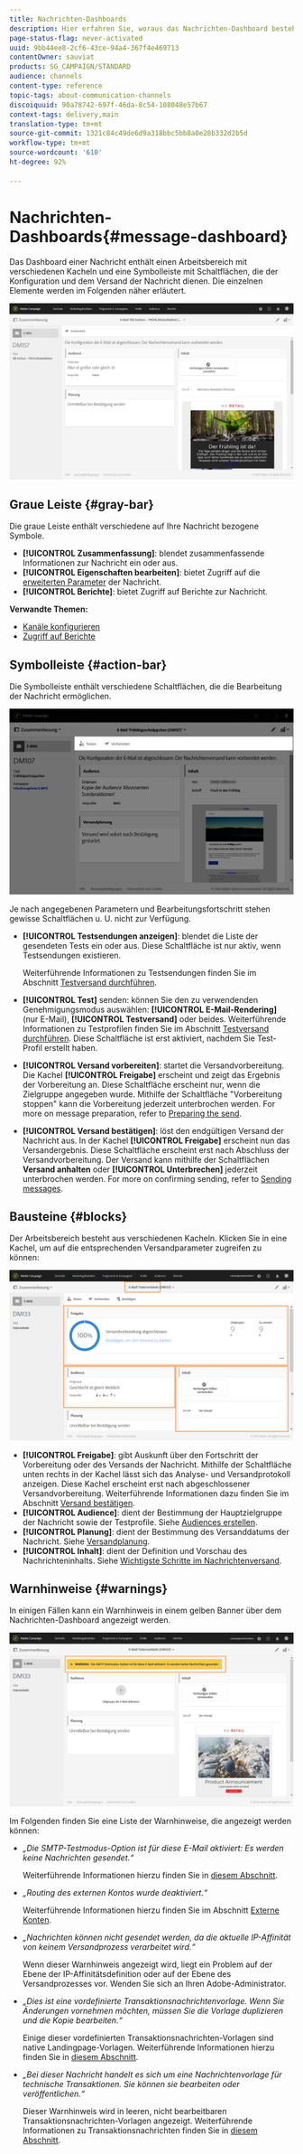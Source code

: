 ```yaml
---
title: Nachrichten-Dashboards
description: Hier erfahren Sie, woraus das Nachrichten-Dashboard besteht, einschließlich der Symbolleiste und der unterschiedlichen Kacheln.
page-status-flag: never-activated
uuid: 9bb44ee8-2cf6-43ce-94a4-367f4e469713
contentOwner: sauviat
products: SG_CAMPAIGN/STANDARD
audience: channels
content-type: reference
topic-tags: about-communication-channels
discoiquuid: 90a78742-697f-46da-8c54-108048e57b67
context-tags: delivery,main
translation-type: tm+mt
source-git-commit: 1321c84c49de6d9a318bbc5bb8a0e28b332d2b5d
workflow-type: tm+mt
source-wordcount: '610'
ht-degree: 92%

---
```



# Nachrichten-Dashboards{#message-dashboard}

Das Dashboard einer Nachricht enthält einen Arbeitsbereich mit verschiedenen Kacheln und eine Symbolleiste mit Schaltflächen, die der Konfiguration und dem Versand der Nachricht dienen. Die einzelnen Elemente werden im Folgenden näher erläutert.

![](assets/delivery_dashboard_2.png)

## Graue Leiste     {#gray-bar}

Die graue Leiste enthält verschiedene auf Ihre Nachricht bezogene Symbole.

* **[!UICONTROL Zusammenfassung]**: blendet zusammenfassende Informationen zur Nachricht ein oder aus.
* **[!UICONTROL Eigenschaften bearbeiten]**: bietet Zugriff auf die [erweiterten Parameter](../../administration/using/configuring-email-channel.md#list-of-email-properties) der Nachricht.
* **[!UICONTROL Berichte]**: bietet Zugriff auf Berichte zur Nachricht.

**Verwandte Themen:**

* [Kanäle konfigurieren](../../administration/using/about-channel-configuration.md)
* [Zugriff auf Berichte](../../reporting/using/about-dynamic-reports.md)

## Symbolleiste     {#action-bar}

Die Symbolleiste enthält verschiedene Schaltflächen, die die Bearbeitung der Nachricht ermöglichen.

![](assets/delivery_dashboard_4.png)

Je nach angegebenen Parametern und Bearbeitungsfortschritt stehen gewisse Schaltflächen u. U. nicht zur Verfügung.

* **[!UICONTROL Testsendungen anzeigen]**: blendet die Liste der gesendeten Tests ein oder aus. Diese Schaltfläche ist nur aktiv, wenn Testsendungen existieren.

   Weiterführende Informationen zu Testsendungen finden Sie im Abschnitt [Testversand durchführen](../../sending/using/sending-proofs.md).

* **[!UICONTROL Test]** senden: können Sie den zu verwendenden Genehmigungsmodus auswählen: **[!UICONTROL E-Mail-Rendering]** (nur E-Mail), **[!UICONTROL Testversand]** oder beides. Weiterführende Informationen zu Testprofilen finden Sie im Abschnitt [Testversand durchführen](../../sending/using/sending-proofs.md). Diese Schaltfläche ist erst aktiviert, nachdem Sie Test-Profil erstellt haben.

* **[!UICONTROL Versand vorbereiten]**: startet die Versandvorbereitung. Die Kachel **[!UICONTROL Freigabe]** erscheint und zeigt das Ergebnis der Vorbereitung an. Diese Schaltfläche erscheint nur, wenn die Zielgruppe angegeben wurde. Mithilfe der Schaltfläche &quot;Vorbereitung stoppen&quot; kann die Vorbereitung jederzeit unterbrochen werden. For more on message preparation, refer to [Preparing the send](../../sending/using/preparing-the-send.md).

* **[!UICONTROL Versand bestätigen]**: löst den endgültigen Versand der Nachricht aus. In der Kachel **[!UICONTROL Freigabe]** erscheint nun das Versandergebnis. Diese Schaltfläche erscheint erst nach Abschluss der Versandvorbereitung. Der Versand kann mithilfe der Schaltflächen **Versand anhalten** oder **[!UICONTROL Unterbrechen]** jederzeit unterbrochen werden. For more on confirming sending, refer to [Sending messages](../../sending/using/confirming-the-send.md).

## Bausteine     {#blocks}

Der Arbeitsbereich besteht aus verschiedenen Kacheln. Klicken Sie in eine Kachel, um auf die entsprechenden Versandparameter zugreifen zu können:

![](assets/delivery_dashboard_3.png)

* **[!UICONTROL Freigabe]**: gibt Auskunft über den Fortschritt der Vorbereitung oder des Versands der Nachricht. Mithilfe der Schaltfläche unten rechts in der Kachel lässt sich das Analyse- und Versandprotokoll anzeigen. Diese Kachel erscheint erst nach abgeschlossener Versandvorbereitung. Weiterführende Informationen dazu finden Sie im Abschnitt [Versand bestätigen](../../sending/using/confirming-the-send.md).
* **[!UICONTROL Audience]**: dient der Bestimmung der Hauptzielgruppe der Nachricht sowie der Testprofile. Siehe [Audiences erstellen](../../audiences/using/creating-audiences.md).
* **[!UICONTROL Planung]**: dient der Bestimmung des Versanddatums der Nachricht. Siehe [Versandplanung](../../sending/using/about-scheduling-messages.md).
* **[!UICONTROL Inhalt]**: dient der Definition und Vorschau des Nachrichteninhalts. Siehe [Wichtigste Schritte im Nachrichtenversand](../../channels/using/key-steps-to-send-a-message.md).

## Warnhinweise {#warnings}

In einigen Fällen kann ein Warnhinweis in einem gelben Banner über dem Nachrichten-Dashboard angezeigt werden.

![](assets/delivery_dashboard_warnings.png)

Im Folgenden finden Sie eine Liste der Warnhinweise, die angezeigt werden können:

* *„Die SMTP-Testmodus-Option ist für diese E-Mail aktiviert: Es werden keine Nachrichten gesendet.“*

   Weiterführende Informationen hierzu finden Sie in [diesem Abschnitt](../../administration/using/configuring-email-channel.md#smtp-test-mode).

* *„Routing des externen Kontos wurde deaktiviert.“*

   Weiterführende Informationen hierzu finden Sie im Abschnitt [Externe Konten](../../administration/using/external-accounts.md).

* *„Nachrichten können nicht gesendet werden, da die aktuelle IP-Affinität von keinem Versandprozess verarbeitet wird.“*

   Wenn dieser Warnhinweis angezeigt wird, liegt ein Problem auf der Ebene der IP-Affinitätsdefinition oder auf der Ebene des Versandprozesses vor. Wenden Sie sich an Ihren Adobe-Administrator.

* *„Dies ist eine vordefinierte Transaktionsnachrichtenvorlage. Wenn Sie Änderungen vornehmen möchten, müssen Sie die Vorlage duplizieren und die Kopie bearbeiten.“*

   Einige dieser vordefinierten Transaktionsnachrichten-Vorlagen sind native Landingpage-Vorlagen. Weiterführende Informationen hierzu finden Sie in [diesem Abschnitt](../../channels/using/landing-page-templates.md).

* *„Bei dieser Nachricht handelt es sich um eine Nachrichtenvorlage für technische Transaktionen. Sie können sie bearbeiten oder veröffentlichen.“*

   Dieser Warnhinweis wird in leeren, nicht bearbeitbaren Transaktionsnachrichten-Vorlagen angezeigt. Weiterführende Informationen zu Transaktionsnachrichten finden Sie in [diesem Abschnitt](../../channels/using/getting-started-with-transactional-msg.md).
